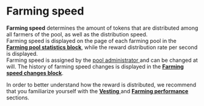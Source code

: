# Farming speed

**Farming speed** determines the amount of tokens that are distributed among all farmers of the pool, as well as the distribution speed.\
Farming speed is displayed on the page of each farming pool in the [**Farming pool statistics block**](../interface/farm-page-user/statistics.md), while the reward distribution rate per second is displayed.\
Farming speed is assigned by the [pool administrator ](../interface/farm-page-administrator.md)and can be changed at will. The history of farming speed changes is displayed in the [**Farming speed changes block**](../interface/farm-page-user/farming-speed.md).

In order to better understand how the reward is distributed, we recommend that you familiarize yourself with the [**Vesting** ](vesting.md)and [**Farming performance**](../interface/farm-page-user/farming-perfomance-and-balances.md) sections.
